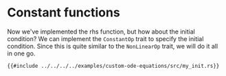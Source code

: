 # Constant functions

Now we've implemented the rhs function, but how about the initial condition? We can implement the `ConstantOp` trait to specify the initial condition. Since this is quite similar to the `NonLinearOp` trait, we will do it all in one go.

```rust,ignore
{{#include ../../../../examples/custom-ode-equations/src/my_init.rs}}
```
